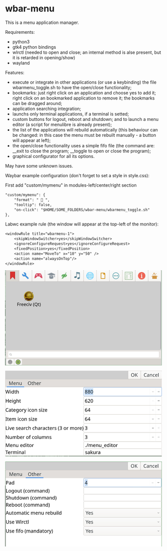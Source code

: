 # wbar-menu
This is a menu application manager.


Requirements:
- python3
- gtk4 python bindings
- wlrctl (needed to open and close; an internal method is alse present, but it is retarded in opening/show)
- wayland


Features:

- execute or integrate in other applications (or use a keybinding) the file wbarmenu_toggle.sh to have the open/close functionality;
- bookmarks: just right click on an application and choose yes to add it; right click on an bookmarked application to remove it; the bookmarks can be dragged around;
- application searching integration;
- launchs only terminal applications, if a terminal is setted;
- custom buttons for logout, reboot and shutdown; and to launch a menu editor (a script for menulibre is already present);
- the list of the applications will rebuild automatically (this behaviour can be changed: in this case the menu must be rebuilt manually - a button will appear at left);
- the open/close functionality uses a simple fifo file (the command are: __exit to close the program; __toggle to open or close the program);
- graphical configurator for all its options.

May have some unknown issues.


Waybar example configuration (don't forget to set a style in style.css):

First add "custom/mymenu" in modules-left/center/right section
```
"custom/mymenu": {
    "format": "  ",
    "tooltip": false,
    "on-click": "$HOME/SOME_FOLDERS/wbar-menu/wbarmenu_toggle.sh"
},
```

Labwc example rule (the window will appear at the top-left of the monitor):
```
<windowRule title="wbarmenu-1">
    <skipWindowSwitcher>yes</skipWindowSwitcher>
    <ignoreConfigureRequest>yes</ignoreConfigureRequest>
    <fixedPosition>yes</fixedPosition>
    <action name="MoveTo" x="10" y="50" />
    <action name="alwaysOnTop"/>
</windowRule>
```
![My image](https://github.com/frank038/wbar-menu/blob/main/screenshot1.jpg)

![My image](https://github.com/frank038/wbar-menu/blob/main/screenshot2.jpg)

![My image](https://github.com/frank038/wbar-menu/blob/main/screenshot3.jpg)
